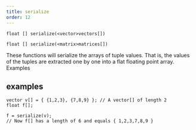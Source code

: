 ```yaml
---
title: serialize
order: 12
---
```

`float [] serialize(<vector>vectors[])`

`float [] serialize(<matrix>matrices[])`

These functions will serialize the arrays of tuple values.
That is, the values of the tuples are extracted one by one into a
flat floating point array.
Examples

## examples

```vex
vector v[] = { {1,2,3}, {7,8,9} }; // A vector[] of length 2
float f[];

f = serialize(v);
// Now f[] has a length of 6 and equals { 1,2,3,7,8,9 }

```
